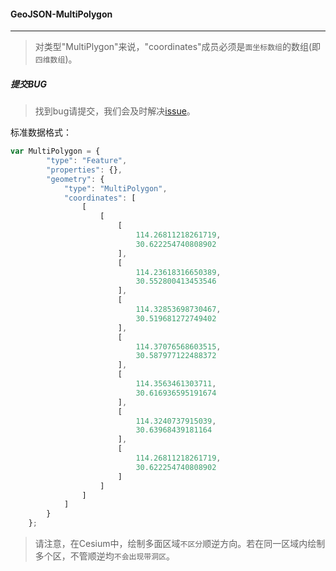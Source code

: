 #### GeoJSON-MultiPolygon
------

> 对类型"MultiPlygon"来说，"coordinates"成员必须是`面坐标数组`的数组(即`四维数组`)。

##### 提交BUG
> 找到bug请提交，我们会及时解决[issue](https://github.com/ParnDeedlit/WebClient-Leaflet/issues)。

标准数据格式：
```javascript
var MultiPolygon = {
        "type": "Feature",
        "properties": {},
        "geometry": {
            "type": "MultiPolygon",
            "coordinates": [
                [
                    [
                        [
                            114.26811218261719,
                            30.622254740808902
                        ],
                        [
                            114.23618316650389,
                            30.552800413453546
                        ],
                        [
                            114.32853698730467,
                            30.519681272749402
                        ],
                        [
                            114.37076568603515,
                            30.587977122488372
                        ],
                        [
                            114.3563461303711,
                            30.616936595191674
                        ],
                        [
                            114.3240737915039,
                            30.63968439181164
                        ],
                        [
                            114.26811218261719,
                            30.622254740808902
                        ]
                    ]
                ]
            ]
        }
    };
```
> 请注意，在Cesium中，绘制多面区域`不区分`顺逆方向。若在同一区域内绘制多个区，不管顺逆均`不会出现带洞区`。
